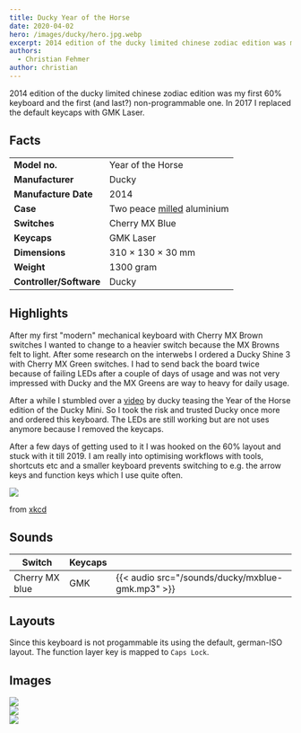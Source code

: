 ```yaml
---
title: Ducky Year of the Horse
date: 2020-04-02
hero: /images/ducky/hero.jpg.webp
excerpt: 2014 edition of the ducky limited chinese zodiac edition was my first 60% keyboard and the first (and last?) non-programmable one.
authors:
  - Christian Fehmer
author: christian
---
```


2014 edition of the ducky limited chinese zodiac edition was my first 60% keyboard and the first (and last?) non-programmable one. In 2017 I replaced the default keycaps with GMK Laser.

## Facts 

| | |
|---------------------|-----------------------------------------------------------------------------------------------|
| **Model no.** | Year of the Horse |
| **Manufacturer** | Ducky |
| **Manufacture Date** | 2014 |
| **Case** | Two peace [milled](https://www.youtube.com/watch?v=IHHBqqQJ2Zs) aluminium |
| **Switches** | Cherry MX Blue |
| **Keycaps** | GMK Laser |
| **Dimensions** | 310 × 130 × 30 mm |
| **Weight** | 1300 gram |
| **Controller/Software** | Ducky |


## Highlights

After my first "modern" mechanical keyboard with Cherry MX Brown switches I wanted to change to a heavier switch because the MX Browns felt to light. After some research on the interwebs I ordered a Ducky Shine 3 with Cherry MX Green switches. I had to send back the board twice because of failing LEDs after a couple of days of usage and was not very impressed with Ducky and the MX Greens are way to heavy for daily usage. 

After a while I stumbled over a [video](https://www.youtube.com/watch?v=IHHBqqQJ2Zs) by ducky teasing the Year of the Horse edition of the Ducky Mini. So I took the risk and trusted Ducky once more and ordered this keyboard. The LEDs are still working but are not uses anymore because I removed the keycaps. 

After a few days of getting used to it I was hooked on the 60% layout and stuck with it till 2019. I am really into optimising workflows with tools, shortcuts etc and a smaller keyboard prevents switching to e.g. the arrow keys and function keys which I use quite often. 

<div class="Image__Small">
  <img src="https://imgs.xkcd.com/comics/is_it_worth_the_time.png" />
</div>

from [xkcd](https://xkcd.com/1205/)

## Sounds

| Switch | Keycaps ||
|----------|-----------|--|
| Cherry MX blue | GMK | {{< audio src="/sounds/ducky/mxblue-gmk.mp3" >}} 

## Layouts

Since this keyboard is not progammable its using the default, german-ISO layout. The function layer key is mapped to `Caps Lock`.

## Images


<div class="Image__Large">
  <img src="/images/ducky/1.jpg.webp"  />
</div>

<div class="Image__Large">
  <img src="/images/ducky/2.jpg.webp"  />
</div>

<div class="Image__Large">
  <img src="/images/ducky/3.jpg.webp"  />
</div>